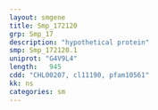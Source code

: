 ```yaml
---
layout: smgene
title: Smp_172120
grp: Smp_17
description: "hypothetical protein"
smp: Smp_172120.1
uniprot: "G4V9L4"
length:   945
cdd: "CHL00207, cl11190, pfam10561"
kk: ns
categories: sm
---
```

